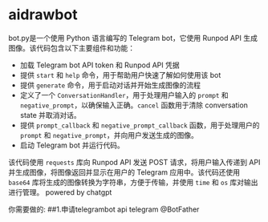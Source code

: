 # aidrawbot

bot.py是一个使用 Python 语言编写的 Telegram bot，它使用 Runpod  API 生成图像。该代码包含以下主要组件和功能：

- 加载 Telegram bot API token 和 Runpod API 凭据
- 提供 `start` 和 `help` 命令，用于帮助用户快速了解如何使用该 bot
- 提供 `generate` 命令，用于启动对话并开始生成图像的流程
- 定义了一个 `ConversationHandler`，用于处理用户输入的 `prompt` 和 `negative_prompt`，以确保输入正确。`cancel` 函数用于清除 conversation state 并取消对话。
- 提供 `prompt_callback` 和 `negative_prompt_callback` 函数，用于处理用户的 `prompt` 和 `negative_prompt`，并向用户发送生成的图像。
- 启动 Telegram bot 并运行代码。

该代码使用 `requests` 库向 Runpod API 发送 POST 请求，将用户输入传递到 API 并生成图像，将图像返回并显示在用户的 Telegram 应用中。该代码还使用 `base64` 库将生成的图像转换为字符串，方便于传输，并使用 `time` 和 `os` 库对输出进行管理。
powered by chatgpt

你需要做的:
##1.申请telegrambot api
telegram @BotFather
